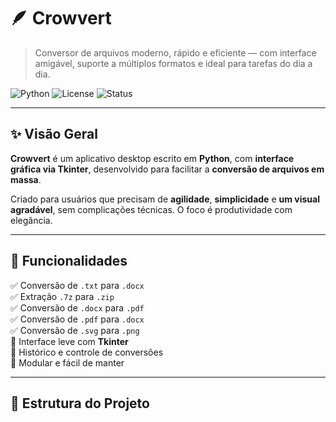 # 🪶 Crowvert

> Conversor de arquivos moderno, rápido e eficiente — com interface amigável, suporte a múltiplos formatos e ideal para tarefas do dia a dia.

![Python](https://img.shields.io/badge/Python-3.11-blue?logo=python)
![License](https://img.shields.io/badge/license-MIT-green)
![Status](https://img.shields.io/badge/status-Em%20Desenvolvimento-orange)

---

## ✨ Visão Geral

**Crowvert** é um aplicativo desktop escrito em **Python**, com **interface gráfica via Tkinter**, desenvolvido para facilitar a **conversão de arquivos em massa**.

Criado para usuários que precisam de **agilidade**, **simplicidade** e **um visual agradável**, sem complicações técnicas. O foco é produtividade com elegância.

---

## 🚀 Funcionalidades

✅ Conversão de `.txt` para `.docx`  
✅ Extração `.7z` para `.zip`  
✅ Conversão de `.docx` para `.pdf`  
✅ Conversão de `.pdf` para `.docx`  
✅ Conversão de `.svg` para `.png`  
🎯 Interface leve com **Tkinter**  
💾 Histórico e controle de conversões  
🔧 Modular e fácil de manter

---

## 📁 Estrutura do Projeto